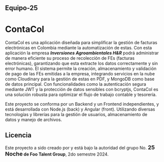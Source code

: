 ## Equipo-25

# ContaCol

ContaCol es una aplicación diseñada para simplificar la gestión de facturas electrónicas en Colombia mediante la automatización de estas. Con esta aplicación la empresa **_Inversiones Agroambientales H&R_** podrá administrar de manera eficiente su proceso de recolección de FEs (facturas electrónicas), garantizando que esta extracte los datos correctamente y sin error humano. El sistema permite la creación, almacenamiento y validación de pago de las FEs emitidas a la empresa, integrando servicios en la nube como Cloudinary para la gestión de estas en PDF, y MongoDB como base de datos principal. Con funcionalidades como la autenticación segura mediante JWT y la protección de datos sensibles con bcryptjs, ContaCol es una solución robusta para optimizar el flujo de trabajo contable y tesorería.

Este proyecto se conforma por un Backend y un Frontend independientes, y está desarrollada con Node.js (back) y Angular (front). Utilizando diversas tecnologías y librerías para la gestión de usuarios, almacenamiento de datos y manejo de archivos.

## Licencia

Este proyecto a sido creado por y está bajo la autoridad del grupo No. <span style="font-size: 18px;">**25 Noche</span> de Foo Talent Group**, 2do semestre 2024.
